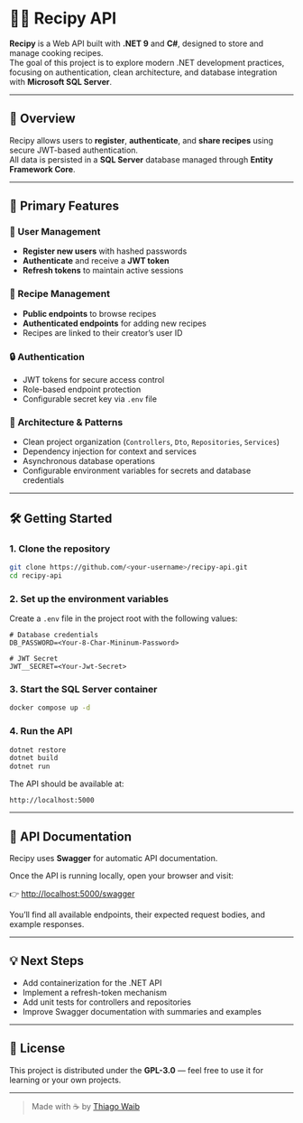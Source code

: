 # 🧑‍🍳 Recipy API

**Recipy** is a Web API built with **.NET 9** and **C#**, designed to store and manage cooking recipes.  
The goal of this project is to explore modern .NET development practices, focusing on authentication, clean architecture, and database integration with **Microsoft SQL Server**.

---

## 📖 Overview

Recipy allows users to **register**, **authenticate**, and **share recipes** using secure JWT-based authentication.  
All data is persisted in a **SQL Server** database managed through **Entity Framework Core**.

---

## 🚀 Primary Features

### 👤 User Management
- **Register new users** with hashed passwords  
- **Authenticate** and receive a **JWT token**  
- **Refresh tokens** to maintain active sessions  

### 🍲 Recipe Management
- **Public endpoints** to browse recipes  
- **Authenticated endpoints** for adding new recipes  
- Recipes are linked to their creator’s user ID  

### 🔒 Authentication
- JWT tokens for secure access control  
- Role-based endpoint protection  
- Configurable secret key via `.env` file  

### 🧱 Architecture & Patterns
- Clean project organization (`Controllers`, `Dto`, `Repositories`, `Services`)  
- Dependency injection for context and services  
- Asynchronous database operations  
- Configurable environment variables for secrets and database credentials  

---

## 🛠️ Getting Started

### 1. Clone the repository
```bash
git clone https://github.com/<your-username>/recipy-api.git
cd recipy-api
````

### 2. Set up the environment variables

Create a `.env` file in the project root with the following values:

```env
# Database credentials
DB_PASSWORD=<Your-8-Char-Mininum-Password>

# JWT Secret
JWT__SECRET=<Your-Jwt-Secret>
```

### 3. Start the SQL Server container

```bash
docker compose up -d
```

### 4. Run the API

```bash
dotnet restore
dotnet build
dotnet run
```

The API should be available at:

```
http://localhost:5000
```

---

## 📘 API Documentation

Recipy uses **Swagger** for automatic API documentation.

Once the API is running locally, open your browser and visit:

👉 [http://localhost:5000/swagger](http://localhost:5000/swagger)

You’ll find all available endpoints, their expected request bodies, and example responses.

---

## 💡 Next Steps

* Add containerization for the .NET API
* Implement a refresh-token mechanism
* Add unit tests for controllers and repositories
* Improve Swagger documentation with summaries and examples

---

## 🧾 License

This project is distributed under the **GPL-3.0** — feel free to use it for learning or your own projects.

---

> Made with ☕ by [Thiago Waib](https://github.com/thiagowaib)